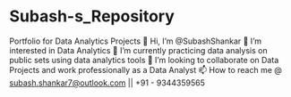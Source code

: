 # Subash-s_Repository
Portfolio for Data Analytics Projects
👋 Hi, I’m @SubashShankar
👀 I’m interested in Data Analytics
🌱 I’m currently practicing data analysis on public sets using data analytics tools
💞️ I’m looking to collaborate on Data Projects and work professionally as a Data Analyst
📫 How to reach me @ subash.shankar7@outlook.com || +91 - 9344359565
